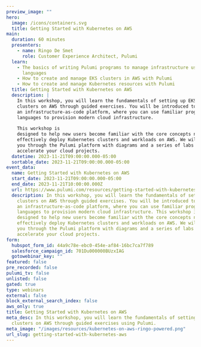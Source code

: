 ```yaml
---
preview_image: ""
hero:
  image: /icons/containers.svg
  title: Getting Started with Kubernetes on AWS
main:
  duration: 60 minutes
  presenters:
    - name: Ringo De Smet
      role: Customer Experience Architect, Pulumi
  learn:
    - The basics of writing Pulumi programs to manage infrastructure using real
      languages
    - How to create and manage EKS clusters in AWS with Pulumi
    - How to create and manage Kubernetes resources with Pulumi
  title: Getting Started with Kubernetes on AWS
  description: |
    In this workshop, you will learn the fundamentals of setting up EKS
    clusters on AWS through guided exercises. You will be introduced to Pulumi,
    an infrastructure-as-code platform, where you can use familiar programming
    languages to provision modern cloud infrastructure.
    
    This workshop is
    designed to help new users become familiar with the core concepts needed to
    effectively deploy Kubernetes clusters and workloads on AWS. We will guide
    you through the Pulumi platform with diagrams and a series of labs to help
    accelerate your cloud projects.
  datetime: 2023-11-21T09:00:00.000-05:00
  sortable_date: 2023-11-21T09:00:00.000-05:00
event_data:
  name: Getting Started with Kubernetes on AWS
  start_date: 2023-11-21T09:00:00.000-05:00
  end_date: 2023-11-21T10:00:00.000Z
  url: https://www.pulumi.com/resources/getting-started-with-kubernetes-aws
  description: In this workshop, you will learn the fundamentals of setting up EKS
    clusters on AWS through guided exercises. You will be introduced to Pulumi,
    an infrastructure-as-code platform, where you can use familiar programming
    languages to provision modern cloud infrastructure. This workshop is
    designed to help new users become familiar with the core concepts needed to
    effectively deploy Kubernetes clusters and workloads on AWS. We will guide
    you through the Pulumi platform with diagrams and a series of labs to help
    accelerate your cloud projects.
form:
  hubspot_form_id: 44a9c78e-ebc0-454e-af84-16bc7ca7f789
  salesforce_campaign_id: 701Du000000BUzxIAG
  gotowebinar_key: ""
featured: false
pre_recorded: false
pulumi_tv: false
unlisted: false
gated: true
type: webinars
external: false
block_external_search_index: false
aws_only: true
title: Getting Started with Kubernetes on AWS
meta_desc: In this workshop, you will learn the fundamentals of setting up EKS
  clusters on AWS through guided exercises using Pulumi.
meta_image: "/images/resources/kubernetes-on-aws-ringo-powered.png"
url_slug: getting-started-with-kubernetes-aws
---
```

